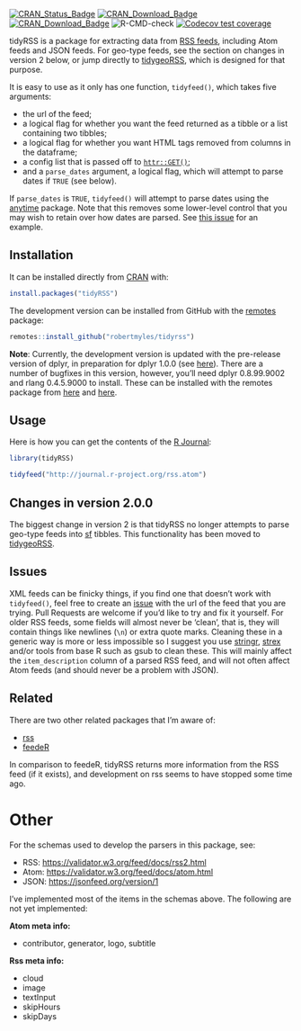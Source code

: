 
<!-- README.md is generated from README.Rmd. Please edit that file -->

[![CRAN\_Status\_Badge](https://www.r-pkg.org/badges/version/tidyRSS)](https://cran.r-project.org/package=tidyRSS)
[![CRAN\_Download\_Badge](http://cranlogs.r-pkg.org/badges/tidyRSS)](https://CRAN.R-project.org/package=tidyRSS)
[![CRAN\_Download\_Badge](http://cranlogs.r-pkg.org/badges/grand-total/tidyRSS)](https://CRAN.R-project.org/package=tidyRSS)
![R-CMD-check](https://github.com/RobertMyles/tidyRSS/workflows/R-CMD-check/badge.svg)
[![Codecov test
coverage](https://codecov.io/gh/RobertMyles/tidyRSS/branch/master/graph/badge.svg)](https://codecov.io/gh/RobertMyles/tidyRSS?branch=master)

tidyRSS is a package for extracting data from [RSS
feeds](https://en.wikipedia.org/wiki/RSS), including Atom feeds and JSON
feeds. For geo-type feeds, see the section on changes in version 2
below, or jump directly to
[tidygeoRSS](https://github.com/RobertMyles/tidygeoRSS), which is
designed for that purpose.

It is easy to use as it only has one function, `tidyfeed()`, which takes
five arguments:

  - the url of the feed;
  - a logical flag for whether you want the feed returned as a tibble or
    a list containing two tibbles;
  - a logical flag for whether you want HTML tags removed from columns
    in the dataframe;
  - a config list that is passed off to
    [`httr::GET()`](https://httr.r-lib.org/reference/config.html);
  - and a `parse_dates` argument, a logical flag, which will attempt to
    parse dates if `TRUE` (see below).

If `parse_dates` is `TRUE`, `tidyfeed()` will attempt to parse dates
using the [anytime](https://github.com/eddelbuettel/anytime) package.
Note that this removes some lower-level control that you may wish to
retain over how dates are parsed. See [this
issue](https://github.com/RobertMyles/tidyRSS/issues/37) for an example.

## Installation

It can be installed directly from [CRAN](https://cran.r-project.org/)
with:

``` r
install.packages("tidyRSS")
```

The development version can be installed from GitHub with the
[remotes](https://github.com/r-lib/remotes) package:

``` r
remotes::install_github("robertmyles/tidyrss")
```

**Note**: Currently, the development version is updated with the
pre-release version of dplyr, in preparation for dplyr 1.0.0 (see
[here](https://www.tidyverse.org/blog/2020/03/dplyr-1-0-0-is-coming-soon/)).
There are a number of bugfixes in this version, however, you’ll need
dplyr 0.8.99.9002 and rlang 0.4.5.9000 to install. These can be
installed with the remotes package from
[here](https://github.com/tidyverse/dplyr) and
[here](https://github.com/r-lib/rlang).

## Usage

Here is how you can get the contents of the [R
Journal](https://journal.r-project.org/):

``` r
library(tidyRSS)

tidyfeed("http://journal.r-project.org/rss.atom")
```

## Changes in version 2.0.0

The biggest change in version 2 is that tidyRSS no longer attempts to
parse geo-type feeds into [sf](https://github.com/r-spatial/sf/)
tibbles. This functionality has been moved to
[tidygeoRSS](https://github.com/RobertMyles/tidygeoRSS).

## Issues

XML feeds can be finicky things, if you find one that doesn’t work with
`tidyfeed()`, feel free to create an
[issue](https://github.com/robertmyles/tidyrss/issues) with the url of
the feed that you are trying. Pull Requests are welcome if you’d like to
try and fix it yourself. For older RSS feeds, some fields will almost
never be ‘clean’, that is, they will contain things like newlines (`\n`)
or extra quote marks. Cleaning these in a generic way is more or less
impossible so I suggest you use
[stringr](https://github.com/tidyverse/stringr),
[strex](https://rorynolan.github.io/strex/) and/or tools from base R
such as gsub to clean these. This will mainly affect the
`item_description` column of a parsed RSS feed, and will not often
affect Atom feeds (and should never be a problem with JSON).

## Related

There are two other related packages that I’m aware of:

  - [rss](https://github.com/noahhl/r-does-rss)
  - [feedeR](https://github.com/DataWookie/feedeR)

In comparison to feedeR, tidyRSS returns more information from the RSS
feed (if it exists), and development on rss seems to have stopped some
time ago.

# Other

For the schemas used to develop the parsers in this package, see:

  - RSS: <https://validator.w3.org/feed/docs/rss2.html>  
  - Atom: <https://validator.w3.org/feed/docs/atom.html>  
  - JSON: <https://jsonfeed.org/version/1>

I’ve implemented most of the items in the schemas above. The following
are not yet implemented:

**Atom meta info:**

  - contributor, generator, logo, subtitle

**Rss meta info:**

  - cloud
  - image
  - textInput
  - skipHours
  - skipDays

